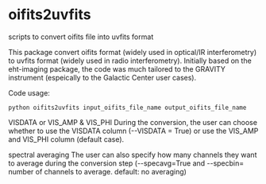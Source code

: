 # oifits2uvfits
scripts to convert oifits file into uvfits format

This package convert oifits format (widely used in optical/IR interferometry) to uvfits format (widely used in radio interferometry). Initially based on the eht-imaging package, the code was much tailored to the GRAVITY instrument (espeically to the Galactic Center user cases). 


Code usage:

    python oifits2uvfits input_oifits_file_name output_oifits_file_name
    
VISDATA or VIS_AMP & VIS_PHI
During the conversion, the user can choose whether to use the VISDATA column (--VISDATA = True) or use the VIS_AMP and VIS_PHI column (default case). 

spectral averaging
The user can also specify how many channels they want to average during the conversion step (--specavg=True and --specbin= number of channels to average. default: no averaging)
